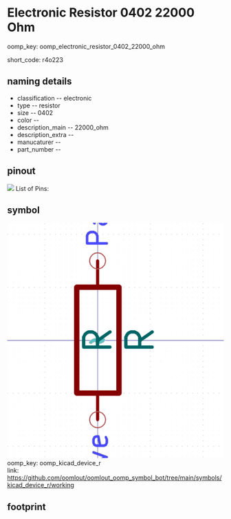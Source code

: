 # Electronic Resistor 0402 22000 Ohm
oomp_key: oomp_electronic_resistor_0402_22000_ohm  

short_code: r4o223
## naming details
* classification -- electronic
* type -- resistor
* size -- 0402
* color -- 
* description_main -- 22000_ohm
* description_extra -- 
* manucaturer -- 
* part_number -- 
## pinout
![](working_pinout_600.png)
List of Pins:

## symbol

![](symbol/0/working/working_600.png)  
oomp_key: oomp_kicad_device_r  
link: https://github.com/oomlout/oomlout_oomp_symbol_bot/tree/main/symbols/kicad_device_r/working  


## footprint

